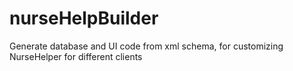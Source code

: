 # nurseHelpBuilder
Generate database and UI code from xml schema, for customizing NurseHelper for different clients
